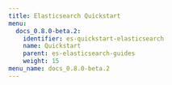 ```yaml
---
title: Elasticsearch Quickstart
menu:
  docs_0.8.0-beta.2:
    identifier: es-quickstart-elasticsearch
    name: Quickstart
    parent: es-elasticsearch-guides
    weight: 15
menu_name: docs_0.8.0-beta.2
---
```


